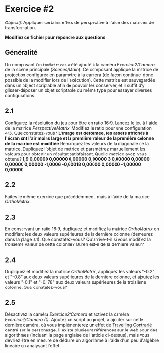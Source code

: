 # Exercice #2

*Objectif:* Appliquer certains effets de perspective à l'aide des matrices de transformation.

**Modifiez ce fichier pour répondre aux questions**

## Généralité

Un composant `CustomMatrices` a été ajouté à la caméra *Exercice2/Camera* de la scène principale (*Scenes/Main*). Ce composant applique la matrice de projection configurée en paramètre à la caméra (de façon continue, donc possible de la modifier lors de l'exécution). Cette matrice est sauvegardée dans un object scriptable afin de pouvoir les conserver, et il suffit d'y glisser-déposer un objet scriptable du même type pour essayer diverses configurations.

## 2.1

Configurez la résolution du jeu pour être en ratio 16:9. Lancez le jeu à l'aide de la matrice *PerspectiveMatrix*. Modifiez le ratio pour une configuration 4:3. Que constatez-vous?
**L'image est déformée, les assets affichés à l'écran ont l'air moins large et la première valeur de la première colonne de la matrice est modifiée**
Remarquez les valeurs de la diagonale de la matrice. Dupliquez l'objet de matrice et paramétrez manuellement les valeurs pour obtenir un résultat satisfaisant. Quelle matrice avez-vous obtenu?
**1,9	0,00000	0,00000	0,00000
0,00000	3	0,00000	0,00000
0,00000	0,00000	-1,0006	-0,60018
0,00000	0,00000	-1,00000	0,00000**
## 2.2

Faites le même exercice que précédemment, mais à l'aide de la matrice *OrthoMatrix*.

## 2.3

En conservant un ratio 16:9, dupliquez et modifiez la matrice *OrthoMatrix* en modifiant les deux valeurs supérieures de la dernière colonne (demeurez dans la plage ±1). Que constatez-vous? Qu'arrive-t-il si vous modifiez la troisième valeur de cette colonne? Qu'en est-il de la dernière valeur?

## 2.4

Dupliquez et modifiez la matrice *OrthoMatrix*, appliquez les valeurs "-0.2" et "-0.8" aux deux valeurs supérieures de la dernière colonne, et ajoutez les valeurs "-0.1" et "-0.178" aux deux valeurs supérieures de la troisième colonne. Que constatez-vous?

## 2.5

Désactivez la caméra *Exercice2/Camera* et activez la caméra *Exercice2/Camera (1)*. Ajoutez un script au projet, à ajouter sur cette dernière caméra, où vous implémenterez un effet de [Travelling Contrarié](https://fr.wikipedia.org/wiki/Travelling_contrari%C3%A9) centré sur le personnage. Il existe plusieurs références sur le web pour des algorithmes (incluant la page anglaise de l'article ci-dessus), mais vous devriez être en mesure de déduire un algorithme à l'aide d'un peu d'algèbre linéaire en analysant l'effet.